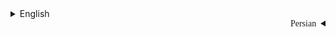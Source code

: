 <details>

<summary>English</summary>


</details>

<style>
    /**
    *
    *	Name:			IRAN Sans-Serif Font
    *	Version:		5.0
    *	Author:			Moslem Ebrahimi (moslemebrahimi.com)
    *	Created on:		Dec 25, 2012
    *	Updated on:		Sep 01, 2017
    *	Website:		http://fontiran.com
    *	Copyright:		Commercial/Proprietary Software
    --------------------------------------------------------------------------------------
    فونت های ایران سن سریف یک نرم افزار مالکیتی محسوب می شود. جهت آگاهی از قوانین استفاده از این فونت ها لطفا به وب سایت (فونت ایران دات کام) مراجعه نمایید
    --------------------------------------------------------------------------------------
    IRAN Sans-serif font are considered a proprietary software. To gain information about the laws regarding the use of these font, please visit www.fontiran.com
    --------------------------------------------------------------------------------------
    This set of font are used in this project under the license: (.....)
    --------------------------------------------------------------------------------------
    *	
    **/
    
    @font-face {
        font-family: IRANSans;
        font-style: normal;
        font-weight: 900;
        src: url('.github/IranSans/eot/IRANSansWeb_Black.eot');
        src: url('.github/IranSans/eot/IRANSansWeb_Black.eot?#iefix') format('embedded-opentype'),  /* IE6-8 */
             url('.github/IranSans/woff2/IRANSansWeb_Black.woff2')    format('woff2'),              /* FF39+,Chrome36+, Opera24+*/
             url('.github/IranSans/woff/IRANSansWeb_Black.woff')      format('woff'),               /* FF3.6+, IE9, Chrome6+, Saf5.1+*/
             url('.github/IranSans/ttf/IRANSansWeb_Black.ttf')        format('truetype');
    }
    @font-face {
        font-family: IRANSans;
        font-style: normal;
        font-weight: bold;
        src: url('.github/IranSans/ttf/IRANSansWeb_Bold.ttf')        format('truetype');
    }
    @font-face {
        font-family: IRANSans;
        font-style: normal;
        font-weight: 500;
        src: url('.github/IranSans/eot/IRANSansWeb_Medium.eot');
        src: url('.github/IranSans/eot/IRANSansWeb_Medium.eot?#iefix') format('embedded-opentype'),  /* IE6-8 */
             url('.github/IranSans/woff2/IRANSansWeb_Medium.woff2')    format('woff2'),              /* FF39+,Chrome36+, Opera24+*/
             url('.github/IranSans/woff/IRANSansWeb_Medium.woff')      format('woff'),               /* FF3.6+, IE9, Chrome6+, Saf5.1+*/
             url('.github/IranSans/ttf/IRANSansWeb_Medium.ttf')        format('truetype');
    }
    @font-face {
        font-family: IRANSans;
        font-style: normal;
        font-weight: 300;
        src: url('.github/IranSans/eot/IRANSansWeb_Light.eot');
        src: url('.github/IranSans/eot/IRANSansWeb_Light.eot?#iefix') format('embedded-opentype'),   /* IE6-8 */
             url('.github/IranSans/woff2/IRANSansWeb_Light.woff2')    format('woff2'),               /* FF39+,Chrome36+, Opera24+*/
             url('.github/IranSans/woff/IRANSansWeb_Light.woff')      format('woff'),                /* FF3.6+, IE9, Chrome6+, Saf5.1+*/
             url('.github/IranSans/ttf/IRANSansWeb_Light.ttf')        format('truetype');
    }
    @font-face {
        font-family: IRANSans;
        font-style: normal;
        font-weight: 200;
        src: url('.github/IranSans/ttf/IRANSansWeb_UltraLight.ttf')        format('truetype');
    }
    @font-face {
        font-family: IRANSans;
        font-style: normal;
        font-weight: normal;
        src: url('.github/IranSans/eot/IRANSansWeb.eot');
        src: url('.github/IranSans/eot/IRANSansWeb.eot?#iefix') format('embedded-opentype'),  /* IE6-8 */
             url('.github/IranSans/woff2/IRANSansWeb.woff2')    format('woff2'),              /* FF39+,Chrome36+, Opera24+*/
             url('.github/IranSans/woff/IRANSansWeb.woff')      format('woff'),               /* FF3.6+, IE9, Chrome6+, Saf5.1+*/
             url('.github/IranSans/ttf/IRANSansWeb.ttf')        format('truetype');
    }
</style>

<div dir="rtl">

<details style="font-family: IRANSans">

<summary>Persian</summary>


### مقدمه

این پروژه، یک پروژه زیر ساختی برای تمام سرویس های دیگری است که در پروژه مد نظر بر اساس معماری میکروسرویس توسعه داده شده اند

</details>

</div>